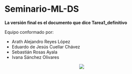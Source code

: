 # Seminario-ML-DS

**La versión final es el documento que dice Tarea1_definitivo**

Equipo conformado por:
* Arath Alejandro Reyes López
* Eduardo de Jesús Cuellar Chávez
* Sebastián Rosas Ayala
* Ivana Sánchez Olivares

<p align="center">
   <img src="https://i.kym-cdn.com/entries/icons/original/000/032/100/cover4.jpg"/>
</p>
